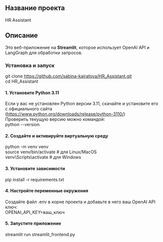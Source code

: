 ## Название проекта
HR Assistant

## Описание
Это веб-приложение на **Streamlit**, которое использует OpenAI API и LangGraph для обработки запросов.  

### Установка и запуск
git clone https://github.com/sabina-kairatova/HR_Assistant.git  
cd HR_Assistant  

#### 1. Установите Python 3.11
Если у вас не установлен Python версии 3.11, скачайте и установите его с официального сайта   
(https://www.python.org/downloads/release/python-3110/)  
Проверить текущую версию можно командой:  
python --version  

#### 2. Создайте и активируйте виртуальную среду
python -m venv venv  
source venv/bin/activate   # для Linux/MacOS  
venv\Scripts\activate      # для Windows  

#### 3. Установите зависимости
pip install -r requirements.txt  

#### 4. Настройте переменные окружения
Создайте файл .env в корне проекта и добавьте в него ваш OpenAI API ключ:  
OPENAI_API_KEY=ваш_ключ  

#### 5. Запустите приложение
streamlit run streamlit_frontend.py  


